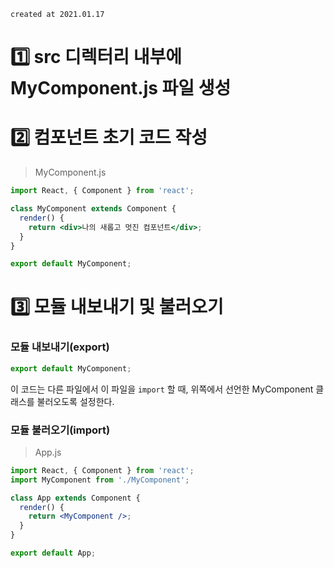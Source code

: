 `created at 2021.01.17`

# 1️⃣ src 디렉터리 내부에 MyComponent.js 파일 생성

# 2️⃣ 컴포넌트 초기 코드 작성

> MyComponent.js

```jsx
import React, { Component } from 'react';

class MyComponent extends Component {
  render() {
    return <div>나의 새롭고 멋진 컴포넌트</div>;
  }
}

export default MyComponent;
```

# 3️⃣ 모듈 내보내기 및 불러오기

### **모듈 내보내기(export)**

```jsx
export default MyComponent;
```

이 코드는 다른 파일에서 이 파일을 `import` 할 때, 위쪽에서 선언한 MyComponent 클래스를 불러오도록 설정한다.

### **모듈 불러오기(import)**

> App.js

```jsx
import React, { Component } from 'react';
import MyComponent from './MyComponent';

class App extends Component {
  render() {
    return <MyComponent />;
  }
}

export default App;
```

